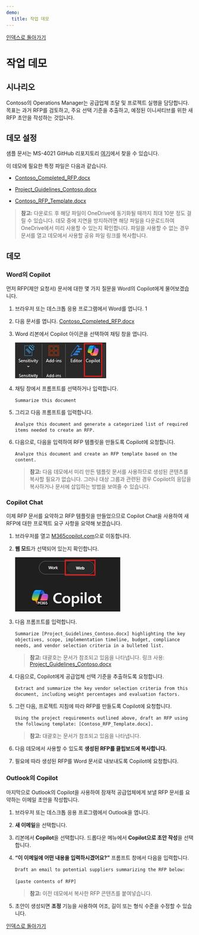 ```yaml
---
demo:
  title: 작업 데모
---
```


[인덱스로 돌아가기](https://microsoftlearning.github.io/MS-4021-Copilot-Immersion-Experience/)

# 작업 데모

## 시나리오

Contoso의 Operations Manager는 공급업체 조달 및 프로젝트 실행을 담당합니다. 목표는 과거 RFP를 검토하고, 주요 선택 기준을 추출하고, 예정된 이니셔티브를 위한 새 RFP 초안을 작성하는 것입니다.

## 데모 설정

샘플 문서는 MS-4021 GitHub 리포지토리 [여기](https://github.com/MicrosoftLearning/MS-4021-Copilot-Immersion-Experience/tree/master/ResourceFiles)에서 찾을 수 있습니다.

이 데모에 필요한 특정 파일은 다음과 같습니다.

- [Contoso_Completed_RFP.docx](https://github.com/MicrosoftLearning/MS-4021-Copilot-Immersion-Experience/raw/master/ResourceFiles/Contoso_Completed_RFP.docx)

- [Project_Guidelines_Contoso.docx](https://github.com/MicrosoftLearning/MS-4021-Copilot-Immersion-Experience/raw/master/ResourceFiles/Project_Guidelines_Contoso.docx)

- [Contoso_RFP_Template.docx](https://github.com/MicrosoftLearning/MS-4021-Copilot-Immersion-Experience/raw/master/ResourceFiles/Contoso_RFP_Template.docx)

> **참고:** 다운로드 후 해당 파일이 OneDrive에 동기화될 때까지 최대 10분 정도 걸릴 수 있습니다. 데모 중에 지연을 방지하려면 해당 파일을 다운로드하여 OneDrive에서 미리 사용할 수 있는지 확인합니다. 파일을 사용할 수 없는 경우 문서를 열고 데모에서 사용할 공유 파일 링크를 복사합니다.

## 데모

### Word의 Copilot

먼저 RFP(제안 요청서) 문서에 대한 몇 가지 질문을 Word의 Copilot에게 물어보겠습니다.

1. 브라우저 또는 데스크톱 응용 프로그램에서 Word를 엽니다.
1
1. 다음 문서를 엽니다. [Contoso_Completed_RFP.docx](https://github.com/MicrosoftLearning/MS-4021-Copilot-Immersion-Experience/raw/master/ResourceFiles/Contoso_Completed_RFP.docx)

1. Word 리본에서 Copilot 아이콘을 선택하여 채팅 창을 엽니다.

    ![작업 모드 탭을 보여 주는 스크린샷.](../Demos/Media/copilot-ribbon-word.png)

1. 채팅 창에서 프롬프트를 선택하거나 입력합니다.

   ```text
   Summarize this document
   ```

1. 그리고 다음 프롬프트를 입력합니다.

   ```text
   Analyze this document and generate a categorized list of required items needed to create an RFP.
   ```

1. 다음으로, 다음을 입력하여 RFP 템플릿을 만들도록 Copilot에 요청합니다.

   ```text
   Analyze this document and create an RFP template based on the content.
   ```

    > **참고:** 다음 데모에서 미리 만든 템플릿 문서를 사용하므로 생성된 콘텐츠를 복사할 필요가 없습니다. 그러나 대상 그룹과 관련된 경우 Copilot의 응답을 복사하거나 문서에 삽입하는 방법을 보여줄 수 있습니다.

### Copilot Chat

이제 RFP 문서를 요약하고 RFP 템플릿을 만들었으므로 Copilot Chat을 사용하여 새 RFP에 대한 프로젝트 요구 사항을 요약해 보겠습니다.

1. 브라우저를 열고 [M365copilot.com](https://m365copilot.com/)으로 이동합니다.  

1. **웹 모드**가 선택되어 있는지 확인합니다.

    ![웹 모드 탭을 보여 주는 스크린샷.](../Prompts/Media/web-mode.png)

1. 다음 프롬프트를 입력합니다.

   ```text
   Summarize [Project_Guidelines_Contoso.docx] highlighting the key objectives, scope, implementation timeline, budget, compliance needs, and vendor selection criteria in a bulleted list.
   ```

    > **참고:** 대괄호는 문서가 참조되고 있음을 나타냅니다. 링크 사용: [Project_Guidelines_Contoso.docx](https://github.com/MicrosoftLearning/MS-4021-Copilot-Immersion-Experience/raw/master/ResourceFiles/Project_Guidelines_Contoso.docx)

1. 다음으로, Copilot에게 공급업체 선택 기준을 추출하도록 요청합니다.

   ```text
   Extract and summarize the key vendor selection criteria from this document, including weight percentages and evaluation factors.
   ```

1. 그런 다음, 프로젝트 지침에 따라 RFP를 만들도록 Copilot에 요청합니다.

   ```text
   Using the project requirements outlined above, draft an RFP using the following template: [Contoso_RFP_Template.docx].
   ```

    > **참고:** 대괄호는 문서가 참조되고 있음을 나타냅니다.

1. 다음 데모에서 사용할 수 있도록 **생성된 RFP를 클립보드에 복사합니다.**

1. 필요에 따라 생성된 RFP를 Word 문서로 내보내도록 Copilot에 요청합니다.

### Outlook의 Copilot

마지막으로 Outlook의 Copilot을 사용하여 잠재적 공급업체에게 보낼 RFP 문서를 요약하는 이메일 초안을 작성합니다.

1. 브라우저 또는 데스크톱 응용 프로그램에서 Outlook을 엽니다.

1. **새 이메일**을 선택합니다.

1. 리본에서 **Copilot**을 선택합니다. 드롭다운 메뉴에서 **Copilot으로 초안 작성**을 선택합니다.

1. **“이 이메일에 어떤 내용을 입력하시겠어요?”** 프롬프트 창에서 다음을 입력합니다.

   ```text
   Draft an email to potential suppliers summarizing the RFP below:

   [paste contents of RFP]
   ```

    > **참고:** 이전 데모에서 복사한 RFP 콘텐츠를 붙여넣습니다.

1. 초안이 생성되면 **조정** 기능을 사용하여 어조, 길이 또는 형식 수준을 수정할 수 있습니다.

[인덱스로 돌아가기](https://microsoftlearning.github.io/MS-4021-Copilot-Immersion-Experience/)
